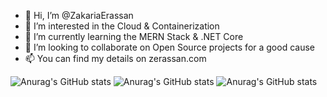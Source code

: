 - 👋 Hi, I’m @ZakariaErassan
- 👀 I’m interested in the Cloud & Containerization
- 🌱 I’m currently learning the MERN Stack & .NET Core
- 🤝 I’m looking to collaborate on Open Source projects for a good cause
- 📫 You can find my details on zerassan.com

<!---
ZakariaErassan/ZakariaErassan is a ✨ special ✨ repository because its `README.md` (this file) appears on your GitHub profile.
You can click the Preview link to take a look at your changes.
--->

  ![Anurag's GitHub stats](https://github-readme-stats.vercel.app/api?username=ZakariaErassan&theme=radical&show_icons=true)
  ![Anurag's GitHub stats](https://github-readme-stats.vercel.app/api/top-langs/?username=ZakariaErassan&layout=compact&theme=omni&hide_border=true)
  ![Anurag's GitHub stats](http://github-readme-streak-stats.herokuapp.com?user=Waroach&theme=omni&hide_border=true)
